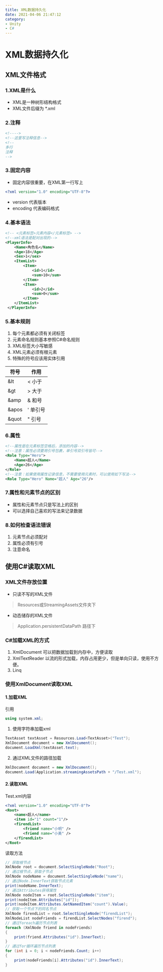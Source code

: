 ```yaml
---
title: XML数据持久化
date: 2021-04-06 21:47:12
category:
- Unity
- C#
---
```


# XML数据持久化
## XML文件格式
### 1.XML是什么
* XML是一种树形结构格式
* XML文件后缀为 *.xml

### 2.注释
```xml
<!---->
<!--这里写注释信息-->
<!--
多行
注释
-->
```

### 3.固定内容
* 固定内容很重要，在XML第一行写上
```xml
<?xml version="1.0" encoding="UTF-8"?>
```
* version 代表版本
* encoding 代表编码格式

### 4.基本语法
```xml
<!-- <元素标签>元素内容</元素标签> -->
<!--xml语法是配对出现的-->
<PlayerInfo>
    <Name>角色名</Name>
    <Age>18</Age>
    <Sex>1</sex>
    <ItemList>
        <Item>
            <id>1</id>
            <sum>10</sum>
        </Item>
        <Item>
            <id>2</id>
            <sum>0</sum>
        </Item>
    </ItemList>
 </PlayerInfo>
```

### 5.基本规则
1. 每个元素都必须有关闭标签
2. 元素命名规则基本参照C#命名规则
3. XML标签大小写敏感
4. XML元素必须有根元素
5. 特殊的符号应该用实体引用

| 符号 | 作用 |
| ---- | --- |
| &It  | < 小于  |
| &gt | > 大于  |
| &amp  | & 和号  |
| &apos  | ' 单引号  |
| &quot | " 引号 | 

### 6.属性
```xml
<!--属性是在元素标签空格后，添加的内容-->
<!--注意：属性必须要用引号包裹，单引号双引号皆可-->
<Role Type="Hero">
    <Name>超人</Name>
    <Age>26</Age>
</Role>
<!--注意：如果使用属性记录信息，不需要使用元素时，可以使用如下写法-->
<Role Type="Hero" Name="超人" Age="26"/>
```

### 7.属性和元素节点的区别
* 属性和元素节点只是写法上的区别
* 可以选择自己喜欢的写法来记录数据

### 8.如何检查语法错误
1. 元素节点必须配对
2. 属性必须有引号
3. 注意命名

## 使用C#读取XML
### XML文件存放位置

* 只读不写的XML文件
> Resources或StreamingAssets文件夹下
* 动态储存的XML文件
> Application.persistentDataPath 路径下

### C#加载XML的方式
1. XmlDocument
    可以把数据加载到内存中，方便读取
2. XmlTextReader
    以流的形式加载，内存占用更少，但是单向只读，使用不方便。
3. Linq

### 使用XmlDocument读取XML
#### 1.加载XML
引用
``` C#
using system.xml;
```

1. 使用字符串加载xml
```C#
TextAsset textAsset = Resources.Load<TextAsset>("Test");
XmlDocument document = new XmlDocument();
document.LoadXml(textAsset.text);
```

2. 通过XML文件的路径加载
```C#
XmlDocument document = new XmlDocument();
document.Load(Application.streamingAssetsPath + "/Test.xml");
```

 #### 2.读取XML
 Test.xml内容
```xml
<?xml version="1.0" encoding="UTF-8"?>
<Root>
    <name>超人</name>
    <item id="1" count="1"/>
    <firendList>
        <friend name="小明" />
        <friend name="小美" />
    </firendList>
</Root>
```
读取方法
```C#
// 获取根节点
XmlNode root = document.SelectSingleNode("Root");
// 通过根节点，获取子节点
XmlNode nodeName = document.SelectSingleNode("name");
// 通过Node.InnerText获取节点元素
print(nodeName.InnerText);
// 通过Attributes获得属性
XmlNode nodeItem = root.SelectSingleNode("item");
print(nodeItem.Attributes["id"]);
print(nodeItem.Attributes.GetNamedItem("count").Value);
// 获取一个节点下的同名节点
XmlNode firendList = root.SelectSingleNode("firendList");
XmlNodeList nodeFriends = firendList.SelectNodes("firend");
// 通过foreach遍历节点列表
foreach (XmlNode friend in nodeFriends)
{
    print(friend.Attributes("id").InnerText);
}
// 通过for循环遍历节点列表
for (int i = 0; i < nodeFriends.Count; i++)
{
    print(nodeFriends[i].Attributes("id").InnerText);
}
```

